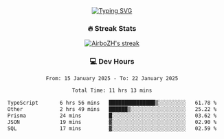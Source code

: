 
<div align="center">
  <a href="https://git.io/typing-svg"><img src="https://readme-typing-svg.demolab.com?font=Fira+Code&size=30&pause=1000&color=33F7F5&center=true&vCenter=true&width=435&lines=Hi+there+%F0%9F%91%8B+I+am+AirboZH+;Welcome+to+my+Github" alt="Typing SVG" /></a>

<h3>🔥 Streak Stats</h3>

<!-- GitHub Readme Streak Stats - https://github.com/DenverCoder1/github-readme-streak-stats -->
<p>
  <a href="https://github.com/DenverCoder1/github-readme-streak-stats">
    <img title="🔥 Get streak stats for your profile at git.io/streak-stats" alt="AirboZH's streak" src="https://streak-stats.demolab.com/?user=AirboZH&theme=monokai-metallian&hide_border=true"/>
  </a>
</p>

<h3>💻 Dev Hours</h3>
<!--START_SECTION:waka-->

```txt
From: 15 January 2025 - To: 22 January 2025

Total Time: 11 hrs 13 mins

TypeScript       6 hrs 56 mins   ███████████████▒░░░░░░░░░   61.78 %
Other            2 hrs 49 mins   ██████▒░░░░░░░░░░░░░░░░░░   25.22 %
Prisma           24 mins         █░░░░░░░░░░░░░░░░░░░░░░░░   03.62 %
JSON             19 mins         ▓░░░░░░░░░░░░░░░░░░░░░░░░   02.90 %
SQL              17 mins         ▓░░░░░░░░░░░░░░░░░░░░░░░░   02.59 %
```

<!--END_SECTION:waka-->
</div>  
